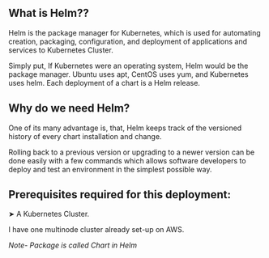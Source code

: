 

## What is Helm??
Helm is the package manager for Kubernetes, which is used for automating creation, packaging, configuration, and deployment of applications and services to Kubernetes Cluster.

Simply put, If Kubernetes were an operating system, Helm would be the package manager. Ubuntu uses apt, CentOS uses yum, and Kubernetes uses helm. Each deployment of a chart is a Helm release.

## Why do we need Helm?
One of its many advantage is, that, Helm keeps track of the versioned history of every chart installation and change.

Rolling back to a previous version or upgrading to a newer version can be done easily with a few commands which allows software developers to deploy and test an environment in the simplest possible way.

## Prerequisites required for this deployment:
➤ A Kubernetes Cluster.

I have one multinode cluster already set-up on AWS.

*Note- Package is called Chart in Helm*
